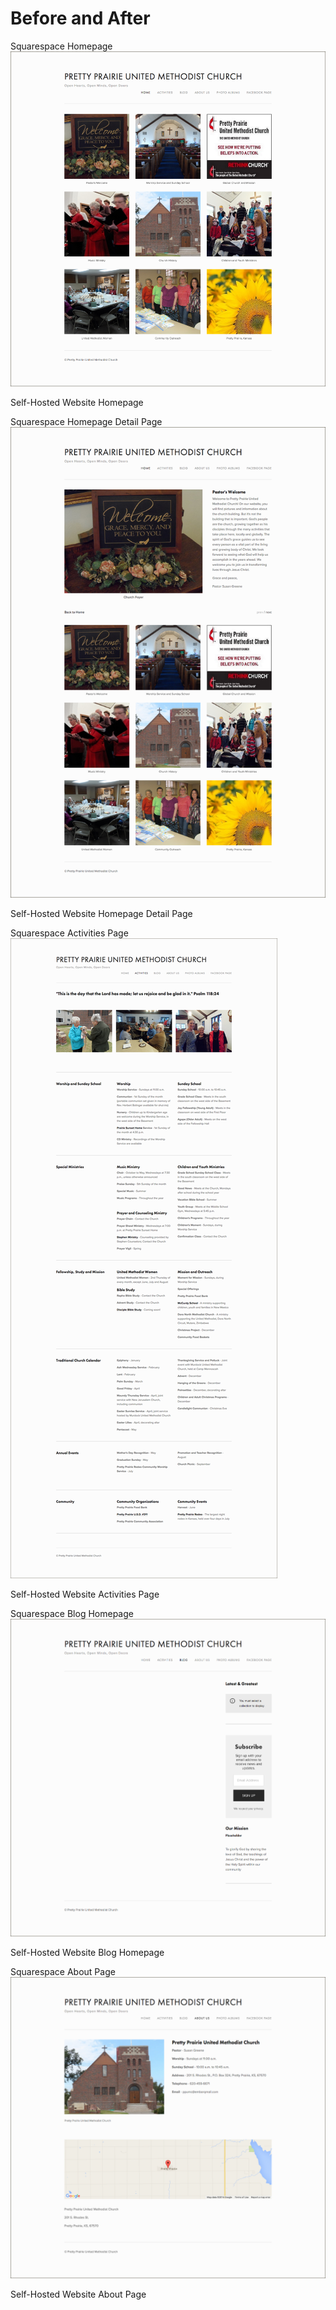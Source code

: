 # Before and After

Squarespace Homepage
![](images/original-website-homepage.png)

Self-Hosted Website Homepage

Squarespace Homepage Detail Page
![](images/original-website-homepage-detail.png)

Self-Hosted Website Homepage Detail Page

Squarespace Activities Page
![](images/original-website-activities.png)

Self-Hosted Website Activities Page

Squarespace Blog Homepage
![](images/original-website-blog.png)

Self-Hosted Website Blog Homepage

Squarespace About Page
![](images/original-website-about.png)

Self-Hosted Website About Page
